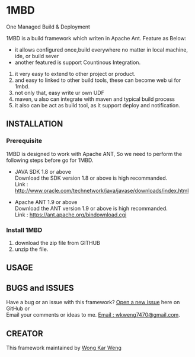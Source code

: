 # 1MBD
One Managed Build &amp; Deployment

1MBD is a build framework which writen in Apache Ant. 
Feature as Below:
* it allows configured once,build everywhere no matter in local machine, ide, or build sever
* another featured is support Countinous Integration. 
1. it very easy to extend to other project or product.
2. and easy to linked to other build tools, these can become web ui for 1mbd. 
3. not only that, easy write ur own UDF
4. maven, u also can integrate with maven and typical build process
5. it also can be act as build tool, as it support deploy and notification.
   
## INSTALLATION

### Prerequisite

1MBD is designed to work with Apache ANT, So we need to perform the following steps before go for 1MBD.<br/>

* JAVA SDK 1.8 or above <br/>
Download the SDK version 1.8 or above is high recommanded. <br/>
Link : http://www.oracle.com/technetwork/java/javase/downloads/index.html  <br/>

* Apache ANT 1.9 or above <br/>
Download the ANT version 1.9 or above is high recommanded. <br/>
Link : https://ant.apache.org/bindownload.cgi <br/>

### Install 1MBD
1. download the zip file from GITHUB
2. unzip the file.

## USAGE

## BUGS and ISSUES

Have a bug or an issue with this framework? [Open a new issue](https://github.com/w3ng/1MBD/issues) here on GitHub or <br/>
Email your comments or ideas to me. [Email : wkweng7470@gmail.com](wkweng7470@gmail.com).


## CREATOR

This framework maintained by [Wong Kar Weng](wkweng7470@gmail.com)



